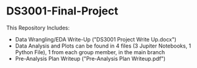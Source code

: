 # DS3001-Final-Project

This Repository Includes:
- Data Wrangling/EDA Write-Up ("DS3001 Project Write Up.docx")
- Data Analysis and Plots can be found in 4 files (3 Jupiter Notebooks, 1 Python File), 1 from each group member, in the main branch
- Pre-Analysis Plan Writeup ("Pre-Analysis Plan Writeup.pdf")
